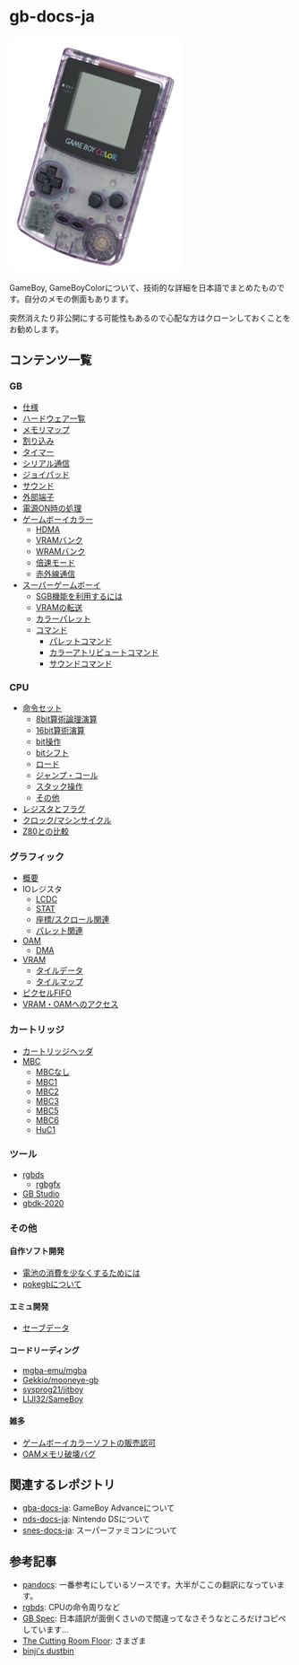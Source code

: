 # gb-docs-ja

<img src="images/1280px-Nintendo-Game-Boy-Color.png" height="420" />

GameBoy, GameBoyColorについて、技術的な詳細を日本語でまとめたものです。自分のメモの側面もあります。

突然消えたり非公開にする可能性もあるので心配な方はクローンしておくことをお勧めします。

## コンテンツ一覧

### GB

- [仕様](./spec.md)
- [ハードウェア一覧](./hardware/README.md)
- [メモリマップ](./memory.md)
- [割り込み](./interrupt.md)
- [タイマー](./timer.md)
- [シリアル通信](./serial.md)
- [ジョイパッド](./joypad.md)
- [サウンド](./sound.md)
- [外部端子](./connector.md)
- [電源ON時の処理](./powerup.md)
- [ゲームボーイカラー](./cgb/README.md)
  - [HDMA](./cgb/hdma.md)
  - [VRAMバンク](./cgb/vram_bank.md)
  - [WRAMバンク](./cgb/wram_bank.md)
  - [倍速モード](./cgb/double_speed.md)
  - [赤外線通信](./cgb/infrared.md)
- [スーパーゲームボーイ](./sgb/README.md)
  - [SGB機能を利用するには](./sgb/usage.md)
  - [VRAMの転送](./sgb/vram_transfer.md)
  - [カラーパレット](./sgb/palette.md)
  - [コマンド](./sgb/command/README.md)
    - [パレットコマンド](./sgb/command/palette.md)
    - [カラーアトリビュートコマンド](./sgb/command/color_attr.md)
    - [サウンドコマンド](./sgb/command/sound.md)

### CPU

- [命令セット](./cpu/instruction/README.md)
  - [8bit算術論理演算](./cpu/instruction/alu8.md)
  - [16bit算術演算](./cpu/instruction/arith16.md)
  - [bit操作](./cpu/instruction/bit.md)
  - [bitシフト](./cpu/instruction/shift.md)
  - [ロード](./cpu/instruction/load.md)
  - [ジャンプ・コール](./cpu/instruction/jump.md)
  - [スタック操作](./cpu/instruction/stack.md)
  - [その他](./cpu/instruction/misc.md)
- [レジスタとフラグ](./cpu/register.md)
- [クロック/マシンサイクル](./cpu/cycle.md)
- [Z80との比較](./cpu/z80.md)

### グラフィック

- [概要](./video/README.md)
- IOレジスタ
  - [LCDC](./video/register/lcdc.md)
  - [STAT](./video/register/stat.md)
  - [座標/スクロール関連](./video/register/scrolling.md)
  - [パレット関連](./video/register/palette.md)
- [OAM](./video/oam/README.md)
  - [DMA](./video/oam/dma.md)
- [VRAM](./video/vram.md)
  - [タイルデータ](./video/tiledata.md)
  - [タイルマップ](./video/tilemap.md)
- [ピクセルFIFO](./video/pixel_fifo.md)
- [VRAM・OAMへのアクセス](./video/access.md)

### カートリッジ

- [カートリッジヘッダ](./cartridge/header.md)
- [MBC](./cartridge/mbc/README.md)
  - [MBCなし](./cartridge/mbc/no_mbc.md)
  - [MBC1](./cartridge/mbc/mbc1.md)
  - [MBC2](./cartridge/mbc/mbc2.md)
  - [MBC3](./cartridge/mbc/mbc3.md)
  - [MBC5](./cartridge/mbc/mbc5.md)
  - [MBC6](./cartridge/mbc/mbc6.md)
  - [HuC1](./cartridge/mbc/huc1.md)

### ツール

- [rgbds](./tools/rgbds/README.md)
  - [rgbgfx](./tools/rgbds/rgbgfx.md)
- [GB Studio](./tools/gbstudio.md)
- [gbdk-2020](./tools/gbdk2020.md)

### その他

#### 自作ソフト開発

- [電池の消費を少なくするためには](./others/reducing_power_consumption.md)
- [pokegbについて](./others/pokegb/README.md)

#### エミュ開発

- [セーブデータ](./others/emudev/sav.md)

#### コードリーディング

- [mgba-emu/mgba](./others/mgba/)
- [Gekkio/mooneye-gb](./others/mooneye-gb/)
- [sysprog21/jitboy](./others/jitboy/)
- [LIJI32/SameBoy](./others/sameboy/)

#### 雑多

- [ゲームボーイカラーソフトの販売認可](./others/cgb_approval.md)
- [OAMメモリ破壊バグ](./others/oam_corruption_bug.md)

## 関連するレポジトリ

- [gba-docs-ja](https://github.com/pokemium/gba-docs-ja): GameBoy Advanceについて
- [nds-docs-ja](https://github.com/pokemium/nds-docs-ja): Nintendo DSについて
- [snes-docs-ja](https://github.com/pokemium/snes-docs-ja): スーパーファミコンについて

## 参考記事

- [pandocs](https://gbdev.io/pandocs/): 一番参考にしているソースです。大半がここの翻訳になっています。
- [rgbds](https://rgbds.gbdev.io/docs/): CPUの命令周りなど
- [GB Spec](https://w.atwiki.jp/gbspec/): 日本語訳が面倒くさいので間違ってなさそうなところだけコピペしています...
- [The Cutting Room Floor](https://tcrf.net/): さまざま
- [binji's dustbin](https://binji.github.io/)
